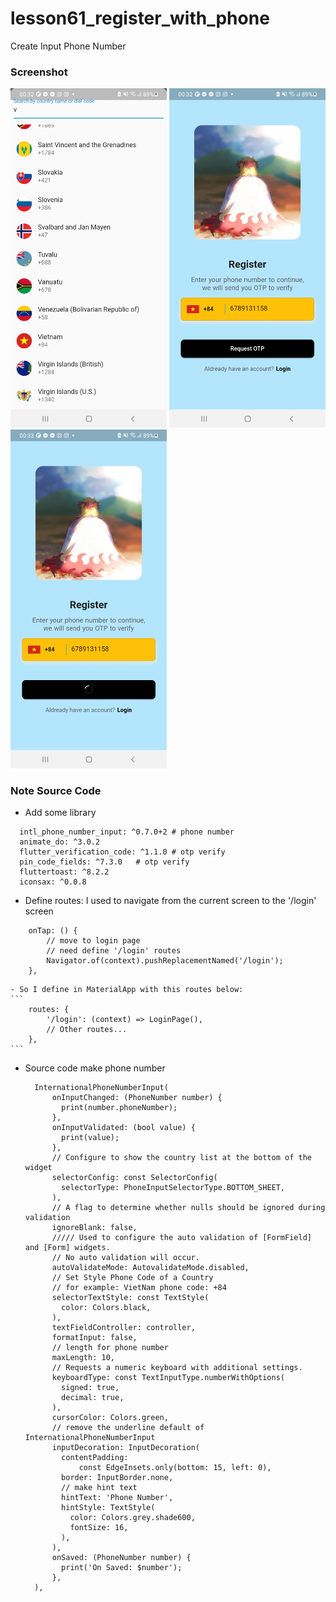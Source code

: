 # lesson61_register_with_phone
Create Input Phone Number

### Screenshot
[<img src="assets/screenshot/img_choose_country.jpg" width="250">](assets/screenshot/img_choose_country.jpg)
[<img src="assets/screenshot/img_enter_phone.jpg" width="250">](assets/screenshot/img_enter_phone.jpg)
[<img src="assets/screenshot/img_loading.jpg" width="250">](assets/screenshot/img_loading.jpg)

### Note Source Code
- Add some library 
```
  intl_phone_number_input: ^0.7.0+2 # phone number
  animate_do: ^3.0.2
  flutter_verification_code: ^1.1.0 # otp verify
  pin_code_fields: ^7.3.0   # otp verify
  fluttertoast: ^8.2.2
  iconsax: ^0.0.8   
```
- Define routes: I used to navigate from the current screen to the '/login' screen
```
    onTap: () {
        // move to login page
        // need define '/login' routes
        Navigator.of(context).pushReplacementNamed('/login');
    },

```
    - So I define in MaterialApp with this routes below:     
    ```
        routes: {
            '/login': (context) => LoginPage(),
            // Other routes...
        },
    ```

- Source code make phone number 
  ```
    InternationalPhoneNumberInput(
        onInputChanged: (PhoneNumber number) {
          print(number.phoneNumber);
        },
        onInputValidated: (bool value) {
          print(value);
        },
        // Configure to show the country list at the bottom of the widget
        selectorConfig: const SelectorConfig(
          selectorType: PhoneInputSelectorType.BOTTOM_SHEET,
        ),
        // A flag to determine whether nulls should be ignored during validation
        ignoreBlank: false,
        ///// Used to configure the auto validation of [FormField] and [Form] widgets.
        // No auto validation will occur.
        autoValidateMode: AutovalidateMode.disabled,
        // Set Style Phone Code of a Country
        // for example: VietNam phone code: +84
        selectorTextStyle: const TextStyle(
          color: Colors.black,
        ),
        textFieldController: controller,
        formatInput: false,
        // length for phone number
        maxLength: 10,
        // Requests a numeric keyboard with additional settings.
        keyboardType: const TextInputType.numberWithOptions(
          signed: true,
          decimal: true,
        ),
        cursorColor: Colors.green,
        // remove the underline default of InternationalPhoneNumberInput
        inputDecoration: InputDecoration(
          contentPadding:
              const EdgeInsets.only(bottom: 15, left: 0),
          border: InputBorder.none,
          // make hint text
          hintText: 'Phone Number',
          hintStyle: TextStyle(
            color: Colors.grey.shade600,
            fontSize: 16,
          ),
        ),
        onSaved: (PhoneNumber number) {
          print('On Saved: $number');
        },
    ),
  ```
